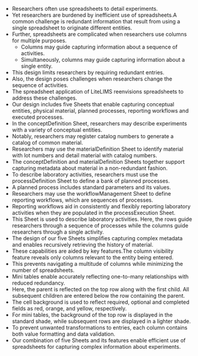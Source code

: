* Researchers often use spreadsheets to detail experiments.
* Yet researchers are burdened by inefficient use of spreadsheets.A common challenge is redundant information that result from using a single spreadsheet to originate different entities.
* Further, spreadsheets are complicated when researchers use columns for multiple purposes. 
  * Columns may guide capturing information about a sequence of activities.
  * Simultaneously, columns may guide capturing information about a single entity.
* This design limits researchers by requiring redundant entries.
* Also, the design poses challenges when researchers change the sequence of activities.
* The spreadsheet application of LiteLIMS reenvisions spreadsheets to address these challenges.
* Our design includes five Sheets that enable capturing conceptual entities, physical material, planned processes, reporting workflows and executed processes.
* In the conceptDefinition Sheet, researchers may describe experiments with a variety of conceptual entities.
* Notably, researchers may register catalog numbers to generate a catalog of common material. 
* Researchers may use the materialDefinition Sheet to identify material with lot numbers and detail material with catalog numbers.
* The conceptDefinition and materialDefinition Sheets together support capturing metadata about material in a non-redundant fashion.
* To describe laboratory activities, researchers must use the processDefinition Sheet to define a bank of planned processes.
* A planned process includes standard parameters and its values.
* Researchers may use the workflowManagement Sheet to define reporting workflows, which are sequences of processes.
* Reporting workflows aid in consistently and flexibly reporting laboratory activities when they are populated in the processExecution Sheet.
* This Sheet is used to describe laboratory activities. Here, the rows guide researchers through a sequence of processes while the columns guide researchers through a single activity.
* The design of our five Sheets simplifies capturing complex metadata and enables recursively retrieving the history of material.
* These capabilities are aided by key features.The column visibility feature reveals only columns relevant to the entity being entered. 
* This prevents navigating a multitude of columns while minimizing the number of spreadsheets.
* Mini tables enable accurately reflecting one-to-many relationships with reduced redundancy. 
* Here, the parent is reflected on the top row along with the first child. All subsequent children are entered below the row containing the parent.
* The cell background is used to reflect required, optional and completed fields as red, orange, and yellow, respectively. 
* For mini tables, the background of the top row is displayed in the standard shade, while subsequent rows are displayed in a lighter shade.
* To prevent unwanted transformations to entries, each column contains both value formatting and data validation. 
* Our combination of five Sheets and its features enable efficient use of spreadsheets for capturing complex information about experiments.
